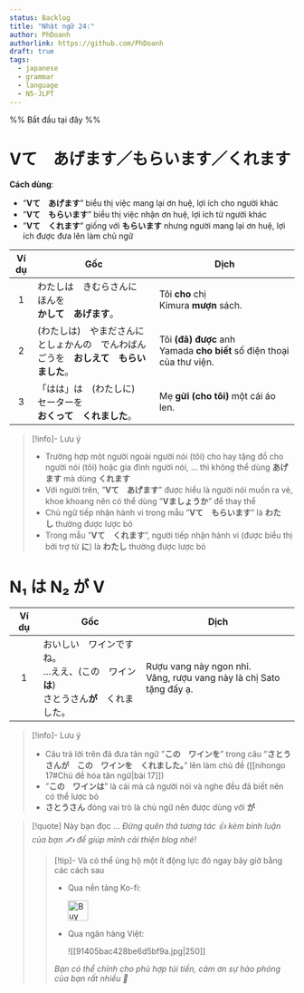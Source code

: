 ```yaml
---
status: Backlog
title: "Nhật ngữ 24:"
author: PhDoanh
authorlink: https://github.com/PhDoanh
draft: true
tags:
  - japanese
  - grammar
  - language
  - N5-JLPT
---
```

%% Bắt đầu tại đây %%
# Vて　あげます／もらいます／くれます
**Cách dùng**:
- ”**Vて　あげます**” biểu thị việc mang lại ơn huệ, lợi ích cho người khác
- ”**Vて　もらいます**” biểu thị việc nhận ơn huệ, lợi ích từ người khác
- ”**Vて　くれます**” giống với **もらいます** nhưng người mang lại ơn huệ, lợi ích được đưa lên làm chủ ngữ

| Ví dụ | Gốc                                                                                    | Dịch                                                                  |
|:-----:| -------------------------------------------------------------------------------------- | --------------------------------------------------------------------- |
|   1   | わたしは　きむらさんに　ほんを　  <br>**かして　あげます**。                           | Tôi **cho** chị Kimura **mượn** sách.                                 |
|   2   | (わたしは)　やまださんに　としょかんの　でんわばんごうを　**おしえて　もらいました**。 | Tôi **(đã) được** anh Yamada **cho biết** số điện thoại của thư viện. |
|   3   | 「はは」は　(わたしに)　セーターを　  <br>**おくって　くれました**。                   | Mẹ **gửi (cho tôi)** một cái áo len.                                  |

> [!info]- Lưu ý
> - Trường hợp một người ngoài người nói (tôi) cho hay tặng đồ cho người nói (tôi) hoặc gia đình người nói, … thì không thể dùng **あげます** mà dùng **くれます**
> - Với người trên, ”**Vて　あげます**” được hiểu là người nói muốn ra vẻ, khoe khoang nên có thể dùng ”**Vましょうか**” để thay thể
> - Chủ ngữ tiếp nhận hành vi trong mẫu ”**Vて　もらいます**” là **わたし** thường được lược bỏ
> - Trong mẫu ”**Vて　くれます**”, người tiếp nhận hành vi (được biểu thị bởi trợ từ **に**) là **わたし** thường được lược bỏ

# N₁ は N₂ が V
| Ví dụ | Gốc                                                         | Dịch                                                                     |
| :---: | ----------------------------------------------------------- | ------------------------------------------------------------------------ |
|   1   | おいしい　ワインですね。  <br>…ええ、(この　ワイン**は**)　  <br>さとうさん**が**　くれました。 | Rượu vang này ngon nhỉ.  <br>Vâng, rượu vang này là chị Sato tặng đấy ạ. |

> [!info]- Lưu ý
> - Câu trả lời trên đã đưa tân ngữ ”**この　ワインを**” trong câu ”**さとうさんが　この　ワインを　くれました。**” lên làm chủ đề ([[nihongo 17#Chủ đề hóa tân ngữ|bài 17]])
> - ”**この　ワインは**” là cái mà cả người nói và nghe đều đã biết nên có thể lược bỏ
> - **さとうさん** đóng vai trò là chủ ngữ nên được dùng với **が**

> [!quote] Này bạn đọc ...
> *Đừng quên thả tương tác 👍 kèm bình luận của bạn ✍️ để giúp mình cải thiện blog nhé!* 
> > [!tip]- Và có thể ủng hộ một ít động lực đó ngay bây giờ bằng các cách sau
> > - Qua nền tảng Ko-fi:
> > 
> >   <a href='https://ko-fi.com/M4M111S8CI' target='_blank'><img height='36' style='border:0px;height:36px;' src='https://storage.ko-fi.com/cdn/kofi3.png?v=3' border='0' alt='Buy Me a Coffee at ko-fi.com' /></a>
> > - Qua ngân hàng Việt:
> >   
> >   ![[91405bac428be6d5bf9a.jpg|250]]
> > 
> > *Bạn có thể chỉnh cho phù hợp túi tiền, cảm ơn sự hào phóng của bạn rất nhiều 🥰*